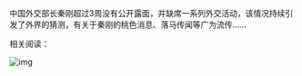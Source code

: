 中国外交部长秦刚超过3周没有公开露面，并缺席一系列外交活动，该情况持续引发了外界的猜测，有关于秦刚的桃色消息、落马传闻等广为流传……


相关阅读：


![img](https://chinadigitaltimes.net/chinese/files/2023/07/2023.7.22.png)


